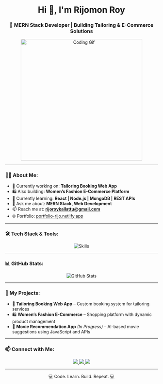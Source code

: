 <h1 align="center">Hi 👋, I'm Rijomon Roy</h1>
<h3 align="center">🚀 MERN Stack Developer | Building Tailoring & E-Commerce Solutions</h3>

<p align="center">
  <img src="https://cdn.dribbble.com/users/1162077/screenshots/3848914/programmer.gif" width="400" alt="Coding Gif">
</p>

---

### 🧑‍💻 About Me:

- 🔭 Currently working on: **Tailoring Booking Web App**
- 🛍️ Also building: **Women’s Fashion E-Commerce Platform**
- 🌱 Currently learning: **React | Node.js | MongoDB | REST APIs**
- 💬 Ask me about: **MERN Stack, Web Development**
- 📫 Reach me at: **rijoroykallattu@gmail.com**
- 🌐 Portfolio: [portfolio-rijo.netlify.app](https://portfolio-rijo.netlify.app)

---

### 🛠️ Tech Stack & Tools:
<p align="center">
  <img src="https://skillicons.dev/icons?i=html,css,js,react,nodejs,express,mongodb,git,github,vscode,bootstrap,figma" alt="Skills" />
</p>

---

### 📊 GitHub Stats:
<p align="center">
  <img src="https://github-readme-stats.vercel.app/api?username=rijomon-roy&show_icons=true&theme=dark" alt="GitHub Stats" />
</p>
<!-- Streak stats temporarily removed due to service issues -->


---

### 🚀 My Projects:
- 🎯 **Tailoring Booking Web App** – Custom booking system for tailoring services
- 🛍️ **Women’s Fashion E-Commerce** – Shopping platform with dynamic product management
- 🎥 **Movie Recommendation App** *(In Progress)* – AI-based movie suggestions using JavaScript and APIs

---

### 📫 Connect with Me:
<p align="center">
  <a href="https://www.linkedin.com/in/rijoroy-dev" target="_blank">
    <img src="https://img.shields.io/badge/LinkedIn-blue?style=for-the-badge&logo=linkedin" />
  </a>
  <a href="mailto:rijoroykallattu@gmail.com">
    <img src="https://img.shields.io/badge/Gmail-red?style=for-the-badge&logo=gmail" />
  </a>
  <a href="https://github.com/Rijomon-Roy" target="_blank">
    <img src="https://img.shields.io/badge/GitHub-black?style=for-the-badge&logo=github" />
  </a>
</p>

---

<p align="center">💻 Code. Learn. Build. Repeat. 💻</p>
